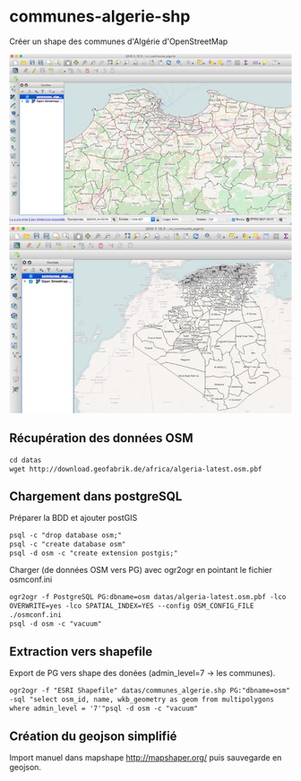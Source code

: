 # communes-algerie-shp
Créer un shape des communes d'Algérie d'OpenStreetMap

![Screenshot](/img/scr-communes-algerie-alger.jpg)
![Screenshot](/img/scr-communes-algerie-global.jpg)

## Récupération des données OSM
```shell
cd datas
wget http://download.geofabrik.de/africa/algeria-latest.osm.pbf
```

## Chargement dans postgreSQL
Préparer la BDD et ajouter postGIS
```shell
psql -c "drop database osm;"
psql -c "create database osm"
psql -d osm -c "create extension postgis;"
```

Charger (de données OSM vers PG) avec ogr2ogr en pointant le fichier osmconf.ini
```shell
ogr2ogr -f PostgreSQL PG:dbname=osm datas/algeria-latest.osm.pbf -lco OVERWRITE=yes -lco SPATIAL_INDEX=YES --config OSM_CONFIG_FILE ./osmconf.ini
psql -d osm -c "vacuum"
```

## Extraction vers shapefile

Export de PG vers shape des donées (admin_level=7 -> les communes).
```shell
ogr2ogr -f "ESRI Shapefile" datas/communes_algerie.shp PG:"dbname=osm" -sql "select osm_id, name, wkb_geometry as geom from multipolygons where admin_level = '7'"psql -d osm -c "vacuum"
```

## Création du geojson simplifié
Import manuel dans mapshape http://mapshaper.org/ puis sauvegarde en geojson.

